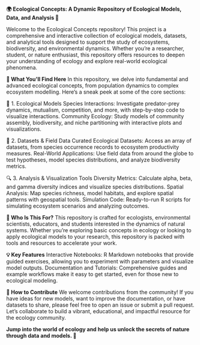 **🌍 Ecological Concepts: A Dynamic Repository of Ecological Models, Data, and Analysis 🌱**

Welcome to the Ecological Concepts repository! This project is a comprehensive and interactive collection of ecological models, datasets, and analytical tools designed to support the study of ecosystems, biodiversity, and environmental dynamics. Whether you’re a researcher, student, or nature enthusiast, this repository offers resources to deepen your understanding of ecology and explore real-world ecological phenomena.

**🌳 What You'll Find Here**
In this repository, we delve into fundamental and advanced ecological concepts, from population dynamics to complex ecosystem modelling. Here’s a sneak peek at some of the core sections:

🐾 1. Ecological Models
Species Interactions: Investigate predator-prey dynamics, mutualism, competition, and more, with step-by-step code to visualize interactions.
Community Ecology: Study models of community assembly, biodiversity, and niche partitioning with interactive plots and visualizations.

🧬 2. Datasets & Field Data
Curated Ecological Datasets: Access an array of datasets, from species occurrence records to ecosystem productivity measures.
Real-World Applications: Use field data from around the globe to test hypotheses, model species distributions, and analyze biodiversity metrics.

🔍 3. Analysis & Visualization Tools
Diversity Metrics: Calculate alpha, beta, and gamma diversity indices and visualize species distributions.
Spatial Analysis: Map species richness, model habitats, and explore spatial patterns with geospatial tools.
Simulation Code: Ready-to-run R scripts for simulating ecosystem scenarios and analyzing outcomes.

**🌱 Who Is This For?**
This repository is crafted for ecologists, environmental scientists, educators, and students interested in the dynamics of natural systems. Whether you’re exploring basic concepts in ecology or looking to apply ecological models to your research, this repository is packed with tools and resources to accelerate your work.

**💡 Key Features**
Interactive Notebooks: R Markdown notebooks that provide guided exercises, allowing you to experiment with parameters and visualize model outputs.
Documentation and Tutorials: Comprehensive guides and example workflows make it easy to get started, even for those new to ecological modeling.

**🤝 How to Contribute**
We welcome contributions from the community! If you have ideas for new models, want to improve the documentation, or have datasets to share, please feel free to open an issue or submit a pull request. Let’s collaborate to build a vibrant, educational, and impactful resource for the ecology community.

**Jump into the world of ecology and help us unlock the secrets of nature through data and models. 🌿**
